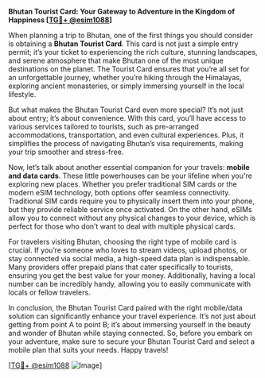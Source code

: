 **Bhutan Tourist Card: Your Gateway to Adventure in the Kingdom of Happiness [[TG💪+ @esim1088](https://t.me/s/esim1088)]**

When planning a trip to Bhutan, one of the first things you should consider is obtaining a **Bhutan Tourist Card**. This card is not just a simple entry permit; it’s your ticket to experiencing the rich culture, stunning landscapes, and serene atmosphere that make Bhutan one of the most unique destinations on the planet. The Tourist Card ensures that you’re all set for an unforgettable journey, whether you’re hiking through the Himalayas, exploring ancient monasteries, or simply immersing yourself in the local lifestyle.

But what makes the Bhutan Tourist Card even more special? It’s not just about entry; it’s about convenience. With this card, you’ll have access to various services tailored to tourists, such as pre-arranged accommodations, transportation, and even cultural experiences. Plus, it simplifies the process of navigating Bhutan’s visa requirements, making your trip smoother and stress-free.

Now, let’s talk about another essential companion for your travels: **mobile and data cards**. These little powerhouses can be your lifeline when you're exploring new places. Whether you prefer traditional SIM cards or the modern eSIM technology, both options offer seamless connectivity. Traditional SIM cards require you to physically insert them into your phone, but they provide reliable service once activated. On the other hand, eSIMs allow you to connect without any physical changes to your device, which is perfect for those who don’t want to deal with multiple physical cards.

For travelers visiting Bhutan, choosing the right type of mobile card is crucial. If you’re someone who loves to stream videos, upload photos, or stay connected via social media, a high-speed data plan is indispensable. Many providers offer prepaid plans that cater specifically to tourists, ensuring you get the best value for your money. Additionally, having a local number can be incredibly handy, allowing you to easily communicate with locals or fellow travelers.

In conclusion, the Bhutan Tourist Card paired with the right mobile/data solution can significantly enhance your travel experience. It’s not just about getting from point A to point B; it’s about immersing yourself in the beauty and wonder of Bhutan while staying connected. So, before you embark on your adventure, make sure to secure your Bhutan Tourist Card and select a mobile plan that suits your needs. Happy travels! 

[[TG💪+ @esim1088](https://t.me/s/esim1088) ![Image](https://i.postimg.cc/Y0z9fWf4/image.png)]